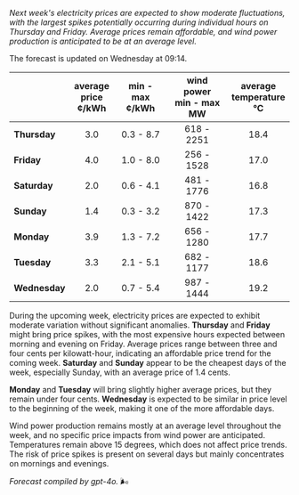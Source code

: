 *Next week's electricity prices are expected to show moderate fluctuations, with the largest spikes potentially occurring during individual hours on Thursday and Friday. Average prices remain affordable, and wind power production is anticipated to be at an average level.*

The forecast is updated on Wednesday at 09:14.

|             | average<br>price<br>¢/kWh | min - max<br>¢/kWh | wind power<br>min - max<br>MW | average<br>temperature<br>°C |
|:-------------|:----------------:|:----------------:|:-------------:|:-------------:|
| **Thursday**  | 3.0              | 0.3 - 8.7        | 618 - 2251    | 18.4          |
| **Friday**| 4.0              | 1.0 - 8.0        | 256 - 1528    | 17.0          |
| **Saturday** | 2.0              | 0.6 - 4.1        | 481 - 1776    | 16.8          |
| **Sunday**| 1.4              | 0.3 - 3.2        | 870 - 1422    | 17.3          |
| **Monday**| 3.9              | 1.3 - 7.2        | 656 - 1280    | 17.7          |
| **Tuesday**  | 3.3              | 2.1 - 5.1        | 682 - 1177    | 18.6          |
| **Wednesday**| 2.0           | 0.7 - 5.4        | 987 - 1444    | 19.2          |

During the upcoming week, electricity prices are expected to exhibit moderate variation without significant anomalies. **Thursday** and **Friday** might bring price spikes, with the most expensive hours expected between morning and evening on Friday. Average prices range between three and four cents per kilowatt-hour, indicating an affordable price trend for the coming week. **Saturday** and **Sunday** appear to be the cheapest days of the week, especially Sunday, with an average price of 1.4 cents.

**Monday** and **Tuesday** will bring slightly higher average prices, but they remain under four cents. **Wednesday** is expected to be similar in price level to the beginning of the week, making it one of the more affordable days.

Wind power production remains mostly at an average level throughout the week, and no specific price impacts from wind power are anticipated. Temperatures remain above 15 degrees, which does not affect price trends. The risk of price spikes is present on several days but mainly concentrates on mornings and evenings.

*Forecast compiled by gpt-4o.* 🌬️
